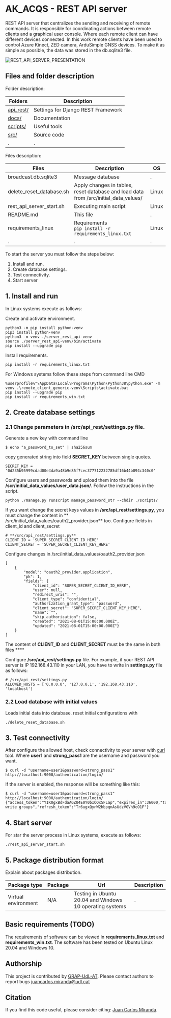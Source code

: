 # AK_ACQS - REST API server

REST API server that centralizes the sending and receiving of remote commands. It is responsible for coordinating
actions between remote clients and a graphical user console. Where each remote client can have different devices
connected. In this work remote clients have been used to control Azure Kinect, ZED camera, ArduSimple GNSS devices. To
make it as simple as possible, the data was stored in the db.sqlite3 file.

![REST_API_SERVER_PRESENTATION](https://github.com/GRAP-UdL-AT/ak_acquisition_system/tree/main/server_rest_api/docs/img/rest_api_server_presentation.png?raw=true)


## Files and folder description

Folder description:

| Folders                    | Description            |
|---------------------------|-------------------------|
| [api_rest/](https://github.com/GRAP-UdL-AT/ak_acquisition_system/tree/main/server_rest_api/api_rest) | Settings for Django REST Framework |
| [docs/](https://github.com/GRAP-UdL-AT/ak_acquisition_system/tree/main/server_rest_api/docs) | Documentation |
| [scripts/](https://github.com/GRAP-UdL-AT/ak_acquisition_system/tree/main/server_rest_api/scripts/) | Useful tools |
| [src/](https://github.com/GRAP-UdL-AT/ak_acquisition_system/tree/main/server_rest_api/src/) | Source code |
| . | . |

Files description:

| Files                    | Description              | OS |
|---------------------------|-------------------------|---|
| broadcast.db.sqlite3 | Message database | . |
| delete_reset_database.sh | Apply changes in tables, reset database and load data from /src/initial_data_values/ | Linux |
| rest_api_server_start.sh | Executing main script | Linux |
| README.md | This file | . |
| requirements_linux | Requirements <br>```pip install -r requirements_linux.txt``` | Linux |
| . | . | . |

To start the server you must follow the steps below:

1. Install and run.
2. Create database settings.
3. Test connectivity.
4. Start server

## 1. Install and run

In Linux systems execute as follows:

Create and activate environment.
```
python3 -m pip install python-venv
pip3 install python-venv
python3 -m venv ./server_rest_api-venv
source ./server_rest_api-venv/bin/activate
pip install --upgrade pip
```
Install requirements.
```
pip install -r requirements_linux.txt
```

For Windows systems follow these steps from command line CMD
```
%userprofile%"\AppData\Local\Programs\Python\Python38\python.exe" -m venv .\remote_client_generic-venv\Scripts\activate.bat
pip install --upgrade pip
pip install -r requirements_win.txt
```

## 2. Create database settings

### 2.1 Change parameters in **/src/api_rest/settings.py** file.

Generate a new key with command line

```
$ echo "a_password_to_set" | sha256sum
```

copy generated string into field **SECRET_KEY** between single quotes.

```
SECRET_KEY = '0d235b95999cdad00e4da9a48b9e85f7cec377712232785df16b44b094c340c0'
```

Configure users and passwords and upload them into the file **/scr/initial_data_values/user_data.json/**. Follow the
instructions in the script.

```
python ./manage.py runscript manage_password_str --chdir ./scripts/
```

If you want change the secret keys values in **/src/api_rest/settings.py**, you must change the content in **
/src/initial_data_values/oauth2_provider.json** too. Configure fields in client_id and client_secret

```
# **/src/api_rest/settings.py**
CLIENT_ID = 'SUPER_SECRET_CLIENT_ID_HERE'
CLIENT_SECRET = 'SUPER_SECRET_CLIENT_KEY_HERE'
```

Configure changes in /src/initial_data_values/oauth2_provider.json

```
[
    {
        "model": "oauth2_provider.application",
        "pk": 1,
        "fields": {
            "client_id": "SUPER_SECRET_CLIENT_ID_HERE",
            "user": null,
            "redirect_uris": "",
            "client_type": "confidential",
            "authorization_grant_type": "password",
            "client_secret": "SUPER_SECRET_CLIENT_KEY_HERE",
            "name": "",
            "skip_authorization": false,
            "created": "2021-08-01T15:00:00.000Z",
            "updated": "2021-08-01T15:00:00.000Z"}
    }
]
```

The content of **CLIENT_ID** and **CLIENT_SECRET** must be the same in both files ****

Configure **/src/api_rest/settings.py** file. For example, if your REST API server is IP 192.168.43.110 in your LAN, you
have to write in **settings.py** file as follows:

```
# /src/api_rest/settings.py 
ALLOWED_HOSTS = ['0.0.0.0', '127.0.0.1', '192.168.43.110', 'localhost']
```

### 2.2 Load database with initial values

Loads initial data into database. reset initial configurations with

```
./delete_reset_database.sh
```

## 3. Test connectivity

After configure the allowed host, check connectivity to your server with [curl](https://curl.se/) tool. Where **user1**
and **strong_pass1** are the username and password you want.

```
$ curl -d "username=user1&password=strong_pass1" http://localhost:9000/authentication/login/
```

If the server is enabled, the response will be something like this:

```
$ curl -d "username=user1&password=strong_pass1" http://localhost:9000/authentication/login/
{"access_token":"YIK0gxBdFdaAGZU4E0Y0bIOQx5FLap","expires_in":36000,"token_type":"Bearer","scope":"read write groups","refresh_token":"Tr6ugxQynW2hbpqnAsUdzVGVh9cO1F"}
```

## 4. Start server

For star the server process in Linux systems, execute as follows:

```
./rest_api_server_start.sh
```

## 5. Package distribution format

Explain about packages distribution.

| Package type | Package |  Url |  Description | 
|--------------|---------|------|------|
| Virtual environment          | N/A    | Testing in Ubuntu 20.04 and Windows 10 operating systems | . |

## Basic requirements (TODO)

The requirements of software can be viewed in **requirements_linux.txt** and **requirements_win.txt**. The software has
been tested on Ubuntu Linux 20.04 and Windows 10.

## Authorship

This project is contributed by [GRAP-UdL-AT](http://www.grap.udl.cat/en/index.html). Please contact authors to report
bugs juancarlos.miranda@udl.cat

## Citation

If you find this code useful, please consider citing:
[Juan Carlos Miranda](https://github.com/juancarlosmiranda).
